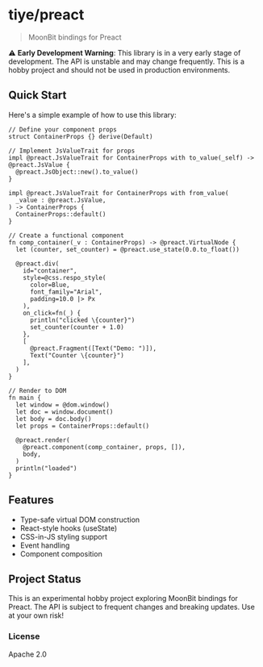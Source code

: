 # tiye/preact

> MoonBit bindings for Preact

⚠️ **Early Development Warning**: This library is in a very early stage of development. The API is unstable and may change frequently. This is a hobby project and should not be used in production environments.

## Quick Start

Here's a simple example of how to use this library:

```moonbit
// Define your component props
struct ContainerProps {} derive(Default)

// Implement JsValueTrait for props
impl @preact.JsValueTrait for ContainerProps with to_value(_self) -> @preact.JsValue {
  @preact.JsObject::new().to_value()
}

impl @preact.JsValueTrait for ContainerProps with from_value(
  _value : @preact.JsValue,
) -> ContainerProps {
  ContainerProps::default()
}

// Create a functional component
fn comp_container(_v : ContainerProps) -> @preact.VirtualNode {
  let (counter, set_counter) = @preact.use_state(0.0.to_float())

  @preact.div(
    id="container",
    style=@css.respo_style(
      color=Blue,
      font_family="Arial",
      padding=10.0 |> Px
    ),
    on_click=fn(_) {
      println("clicked \{counter}")
      set_counter(counter + 1.0)
    },
    [
      @preact.Fragment([Text("Demo: ")]),
      Text("Counter \{counter}")
    ],
  )
}

// Render to DOM
fn main {
  let window = @dom.window()
  let doc = window.document()
  let body = doc.body()
  let props = ContainerProps::default()

  @preact.render(
    @preact.component(comp_container, props, []),
    body,
  )
  println("loaded")
}
```

## Features

- Type-safe virtual DOM construction
- React-style hooks (useState)
- CSS-in-JS styling support
- Event handling
- Component composition

## Project Status

This is an experimental hobby project exploring MoonBit bindings for Preact. The API is subject to frequent changes and breaking updates. Use at your own risk!

### License

Apache 2.0
